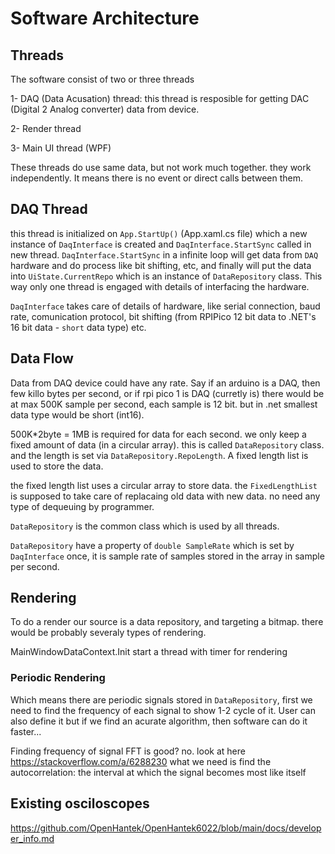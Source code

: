 # Software Architecture

## Threads

The software consist of two or three threads

1- DAQ (Data Acusation) thread:
this thread is resposible for getting DAC (Digital 2 Analog converter) data from device.

2- Render thread

3- Main UI thread (WPF)

These threads do use same data, but not work much together. they work independently. It means there is no event or direct calls between them.


## DAQ Thread

this thread is initialized on `App.StartUp()` (App.xaml.cs file) which a new instance of `DaqInterface` is created and `DaqInterface.StartSync` called in new thread. `DaqInterface.StartSync` in a infinite loop will get data from `DAQ` hardware and do process like bit shifting, etc, and finally will put the data into `UiState.CurrentRepo` which is an instance of `DataRepository` class. This way only one thread is engaged with details of interfacing the hardware.

`DaqInterface` takes care of details of hardware, like serial connection, baud rate, comunication protocol, bit shifting (from RPIPico 12 bit data to .NET's 16 bit data - `short` data type) etc.

## Data Flow

Data from DAQ device could have any rate. Say if an arduino is a DAQ, then few killo bytes per second, or if rpi pico 1 is DAQ (curretly is) there would be at max 500K sample per second, each sample is 12 bit. but in .net smallest data type would be short (int16).

500K*2byte = 1MB is required for data for each second. we only keep a fixed amount of data (in a circular array). this is called `DataRepository` class. and the length is set via `DataRepository.RepoLength`. A fixed length list is used to store the data.

the fixed length list uses a circular array to store data. the `FixedLengthList` is supposed to take care of replacaing old data with new data. no need any type of dequeuing by programmer.


`DataRepository` is the common class which is used by all threads.

`DataRepository` have a property of `double SampleRate` which is set by `DaqInterface` once, it is sample rate of samples stored in the array in sample per second.

## Rendering

To do a render our source is a data repository, and targeting a bitmap. there would be probably severaly types of rendering.

MainWindowDataContext.Init start a thread with timer for rendering


### Periodic Rendering

Which means there are periodic signals stored in `DataRepository`, first we need to find the frequency of each signal to show 1-2 cycle of it. User can also define it but if we find an acurate algorithm, then software can do it faster...

Finding frequency of signal
FFT is good? no. look at here https://stackoverflow.com/a/6288230
what we need is find the autocorrelation: the interval at which the signal becomes most like itself



## Existing osciloscopes

https://github.com/OpenHantek/OpenHantek6022/blob/main/docs/developer_info.md
